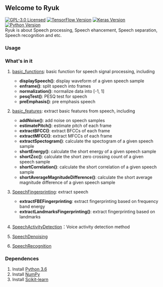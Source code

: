 ## Welcome to Ryuk

[![GPL-3.0 Licensed](https://img.shields.io/crates/l/rustc-serialize)](https://opensource.org/licenses/GPL-3.0) [![TensorFlow Version](https://img.shields.io/badge/Tensorflow-1.7+-blue.svg)](https://www.tensorflow.org/) [![Keras Version](https://img.shields.io/badge/Keras-2.0+-blue.svg)](https://keras.io/) [![Python Version](https://img.shields.io/badge/Python-3.x-blue.svg)](https://www.python.org/)  
Ryuk is about Speech processing, Speech ehancement, Speech separation, Speech recognition and etc.

### Usage


### What's in it
1. [basic_functions](https://github.com/DandelionLau/Ryuk/blob/master/base_functions.py): basic function for speech signal processing, including  
    + **displaySpeech()**: display waveform of a given speech sample
    + **enframe()**: split speech into frames
    + **normalization()**: normalize data into [-1, 1]
    + **pesqTest()**: PESQ test for speech
    + **preEmphasis()**: pre emphasis speech

2. [basic_features](https://github.com/DandelionLau/Ryuk/blob/master/basic_features.py): extract basic features from speech, including     
    + **addNoise()**: add noise on speech samples
    + **estimatePitch()**: estimate pitch of each frame
    + **extractBFCC()**: extract BFCCs of each frame    
    + **extractMFCC()**: extract MFCCs of each frame 
    + **extractSpectogram()**: calculate the spectogram of a given speech sample
    + **shortEnergy()**: calculate the short energy of a given speech sample
    + **shortZcc()**: calculate the short zero crossing count of a given speech sample
    + **shortCorrelation()**: calculate the short correlation of a given speech sample
    + **shortAverageMagnitudeDifference()**: calculate the short average magnitude difference of a given speech sample

3. [SpeechFingerprinting](https://github.com/DandelionLau/Ryuk/blob/master/SpeechFingerprinting.py): extract speech
    + **extractFBEFingerprinting**: extract fingerprinting based on frequency band energy
    + **extractLandmarksFingerprinting()**: extract fingerprinting based on landmarks
    
4. [SpeechActivityDetection](https://github.com/DandelionLau/Ryuk/blob/master/SpeechActivityDetection.py)：Voice activity detection method

5. [SpeechDenoising](https://github.com/DandelionLau/Ryuk/blob/master/SpeechDenoising.py)
6. [SpeechRecognition](https://github.com/DandelionLau/Ryuk/blob/master/SpeechRecognition.py)

### Dependences
1. Install [Python 3.6](https://www.python.org/)
2. Install [NumPy](http://www.numpy.org/)
2. Install [Scikit-learn](https://scikit-learn.org/)



